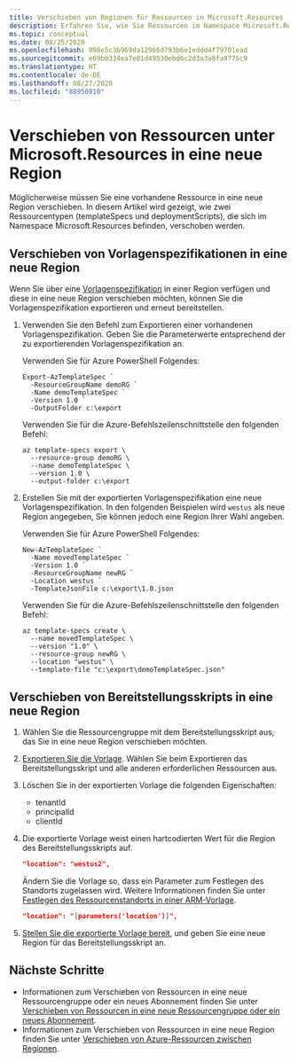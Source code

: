 ```yaml
---
title: Verschieben von Regionen für Ressourcen in Microsoft.Resources
description: Erfahren Sie, wie Sie Ressourcen im Namespace Microsoft.Resources in neue Regionen verschieben.
ms.topic: conceptual
ms.date: 08/25/2020
ms.openlocfilehash: 098e5c36969da12966d793b6e1eddd4f79701ead
ms.sourcegitcommit: e69bb334ea7e81d49530ebd6c2d3a3a8fa9775c9
ms.translationtype: HT
ms.contentlocale: de-DE
ms.lasthandoff: 08/27/2020
ms.locfileid: "88950810"
---
```

# <a name="move-microsoftresources-resources-to-new-region"></a>Verschieben von Ressourcen unter Microsoft.Resources in eine neue Region

Möglicherweise müssen Sie eine vorhandene Ressource in eine neue Region verschieben. In diesem Artikel wird gezeigt, wie zwei Ressourcentypen (templateSpecs und deploymentScripts), die sich im Namespace Microsoft.Resources befinden, verschoben werden.

## <a name="move-template-specs-to-new-region"></a>Verschieben von Vorlagenspezifikationen in eine neue Region

Wenn Sie über eine [Vorlagenspezifikation](../templates/template-specs.md) in einer Region verfügen und diese in eine neue Region verschieben möchten, können Sie die Vorlagenspezifikation exportieren und erneut bereitstellen.

1. Verwenden Sie den Befehl zum Exportieren einer vorhandenen Vorlagenspezifikation. Geben Sie die Parameterwerte entsprechend der zu exportierenden Vorlagenspezifikation an.

   Verwenden Sie für Azure PowerShell Folgendes:

   ```azurepowershell
   Export-AzTemplateSpec `
     -ResourceGroupName demoRG `
     -Name demoTemplateSpec `
     -Version 1.0 `
     -OutputFolder c:\export
   ```

   Verwenden Sie für die Azure-Befehlszeilenschnittstelle den folgenden Befehl:

   ```azurecli
   az template-specs export \
     --resource-group demoRG \
     --name demoTemplateSpec \
     --version 1.0 \
     --output-folder c:\export
   ```

1. Erstellen Sie mit der exportierten Vorlagenspezifikation eine neue Vorlagenspezifikation. In den folgenden Beispielen wird `westus` als neue Region angegeben, Sie können jedoch eine Region Ihrer Wahl angeben.

   Verwenden Sie für Azure PowerShell Folgendes:

   ```azurepowershell
   New-AzTemplateSpec `
     -Name movedTemplateSpec `
     -Version 1.0 `
     -ResourceGroupName newRG `
     -Location westus `
     -TemplateJsonFile c:\export\1.0.json
   ```

   Verwenden Sie für die Azure-Befehlszeilenschnittstelle den folgenden Befehl:

   ```azurecli
   az template-specs create \
     --name movedTemplateSpec \
     --version "1.0" \
     --resource-group newRG \
     --location "westus" \
     --template-file "c:\export\demoTemplateSpec.json"
   ```

## <a name="move-deployment-scripts-to-new-region"></a>Verschieben von Bereitstellungsskripts in eine neue Region

1. Wählen Sie die Ressourcengruppe mit dem Bereitstellungsskript aus, das Sie in eine neue Region verschieben möchten.

1. [Exportieren Sie die Vorlage](../templates/export-template-portal.md). Wählen Sie beim Exportieren das Bereitstellungsskript und alle anderen erforderlichen Ressourcen aus.

1. Löschen Sie in der exportierten Vorlage die folgenden Eigenschaften:

   * tenantId
   * principalId
   * clientId

1. Die exportierte Vorlage weist einen hartcodierten Wert für die Region des Bereitstellungsskripts auf.

   ```json
   "location": "westus2",
   ```

   Ändern Sie die Vorlage so, dass ein Parameter zum Festlegen des Standorts zugelassen wird. Weitere Informationen finden Sie unter [Festlegen des Ressourcenstandorts in einer ARM-Vorlage](../templates/resource-location.md).

   ```json
   "location": "[parameters('location')]",
   ```

1. [Stellen Sie die exportierte Vorlage bereit](../templates/deploy-powershell.md), und geben Sie eine neue Region für das Bereitstellungsskript an.

## <a name="next-steps"></a>Nächste Schritte

* Informationen zum Verschieben von Ressourcen in eine neue Ressourcengruppe oder ein neues Abonnement finden Sie unter [Verschieben von Ressourcen in eine neue Ressourcengruppe oder ein neues Abonnement](move-resource-group-and-subscription.md).
* Informationen zum Verschieben von Ressourcen in eine neue Region finden Sie unter [Verschieben von Azure-Ressourcen zwischen Regionen](move-region.md).
